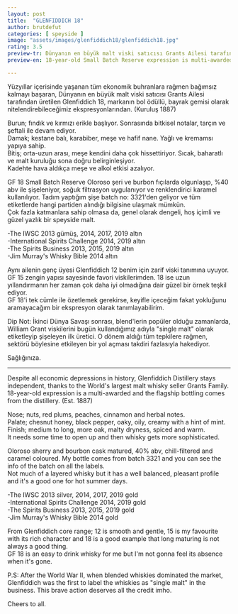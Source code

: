 ```yaml
---
layout: post
title:  "GLENFIDDICH 18"
author: brutdefut
categories: [ speyside ]
image: "assets/images/glenfiddich18/glenfiddich18.jpg"
rating: 3.5
preview-tr: Dünyanın en büyük malt viski satıcısı Grants Ailesi tarafından üretilen Glenfiddich 18, markanın bayrak gemisi olarak nitelendirebileceğimiz ekspresyonlarından.   
preview-en: 18-year-old Small Batch Reserve expression is multi-awarded and the flagship bottling comes from the Glenfiddich Distillery. 

---
```


Yüzyıllar içerisinde yaşanan tüm ekonomik buhranlara rağmen bağımsız kalmayı başaran, Dünyanın en büyük malt viski satıcısı Grants Ailesi tarafından üretilen Glenfiddich 18, markanın bol ödüllü, bayrak gemisi olarak nitelendirebileceğimiz ekspresyonlarından. (Kuruluş 1887)  

Burun; fındık ve kırmızı erikle başlıyor. Sonrasında bitkisel notalar, tarçın ve şeftali ile devam ediyor.  
Damak; kestane balı, karabiber, meşe ve hafif nane. Yağlı ve kremamsı yapıya sahip.  
Bitiş; orta-uzun arası, meşe kendini daha çok hissettiriyor. Sıcak, baharatlı ve malt kuruluğu sona doğru belirginleşiyor.  
Kadehte hava aldıkça meşe ve alkol etkisi azalıyor.  

GF 18 Small Batch Reserve Oloroso şeri ve burbon fıçılarda olgunlaşıp, %40 abv ile şişeleniyor, soğuk filtrasyon uygulanıyor ve renklendirici karamel kullanılıyor. Tadım yaptığım şişe batch no: 3321'den geliyor ve tüm etiketlerde hangi partiden alındığı bilgisine ulaşmak mümkün.  
Çok fazla katmanlara sahip olmasa da, genel olarak dengeli, hoş içimli ve güzel yazlık bir speyside malt.  

-The IWSC 2013 gümüş, 2014, 2017, 2019 altın  
-International Spirits Challenge 2014, 2019 altın  
-The Spirits Business 2013, 2015, 2019 altın  
-Jim Murray's Whisky Bible 2014 altın

Aynı ailenin genç üyesi Glenfiddich 12 benim için zarif viski tanımına uyuyor. GF 15 zengin yapısı sayesinde favori viskilerimden. 18 ise uzun yıllandırmanın her zaman çok daha iyi olmadığına dair güzel bir örnek teşkil ediyor.  
GF 18'i tek cümle ile özetlemek gerekirse, keyifle içeceğim fakat yokluğunu aramayacağım bir ekspresyon olarak tanımlayabilirim.  

Dip Not:
İkinci Dünya Savaşı sonrası, blend'lerin popüler olduğu zamanlarda, William Grant viskilerini bugün kullandığımız adıyla "single malt" olarak etiketleyip şişeleyen ilk üretici. O dönem aldığı tüm tepkilere rağmen, sektörü böylesine etkileyen bir yol açması takdiri fazlasıyla hakediyor.  

Sağlığınıza.

 
-----------------------------------------------

<p id="english"></p>

Despite all economic depressions in history, Glenfiddich Distillery stays independent, thanks to the World's largest malt whisky seller Grants Family. 18-year-old expression is a multi-awarded and the flagship bottling comes from the distillery. (Est. 1887)  

Nose; nuts, red plums, peaches, cinnamon and herbal notes.  
Palate; chesnut honey, black pepper, oaky, oily, creamy with a hint of mint.  
Finish; medium to long, more oak, malty dryness, spiced and warm.  
It needs some time to open up and then whisky gets more sophisticated.  

Oloroso sherry and bourbon cask matured, 40% abv, chill-filtered and caramel coloured. My bottle comes from batch 3321 and you can see the info of the batch on all the labels.  
Not much of a layered whisky but it has a well balanced, pleasant profile and it's a good one for hot summer days.  

-The IWSC 2013 silver, 2014, 2017, 2019 gold  
-International Spirits Challenge 2014, 2019 gold  
-The Spirits Business 2013, 2015, 2019 gold  
-Jim Murray's Whisky Bible 2014 gold  

From Glenfiddich core range; 12 is smooth and gentle, 15 is my favourite with its rich character and 18 is a good example that long maturing is not always a good thing.  
GF 18 is an easy to drink whisky for me but I'm not gonna feel its absence when it's gone.  

P.S:
After the World War II, when blended whiskies dominated the market, Glenfiddich was the first to label the whiskies as "single malt" in the business. This brave action deserves all the credit imho. 

Cheers to all.   
  
